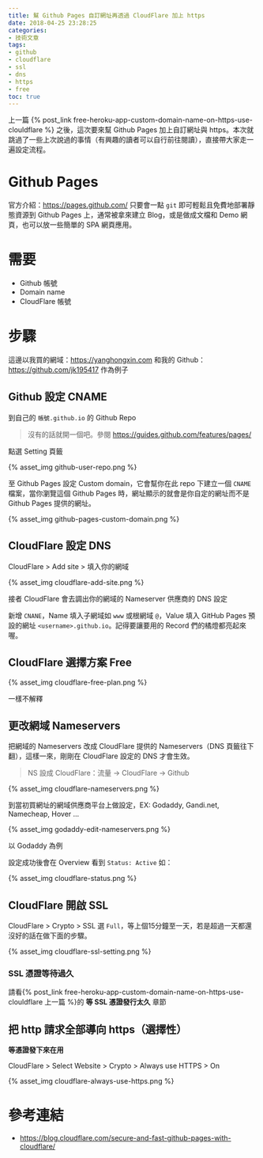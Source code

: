 ```yaml
---
title: 幫 Github Pages 自訂網址再透過 CloudFlare 加上 https
date: 2018-04-25 23:28:25
categories:
- 技術文章
tags:
- github
- cloudflare
- ssl
- dns
- https
- free
toc: true
---
```


上一篇 {% post_link free-heroku-app-custom-domain-name-on-https-use-clouldflare %} 之後，這次要來幫 Github Pages 加上自訂網址與 https。本次就跳過了一些上次說過的事情（有興趣的讀者可以自行前往閱讀），直接帶大家走一遍設定流程。

# Github Pages

官方介紹：<https://pages.github.com/>
只要會一點 `git` 即可輕鬆且免費地部署靜態資源到 Github Pages 上，通常被拿來建立 Blog，或是做成文檔和 Demo 網頁，也可以放一些簡單的 SPA 網頁應用。

<!-- more -->

# 需要

-   Github 帳號
-   Domain name
-   CloudFlare 帳號

# 步驟

這邊以我買的網域：<https://yanghongxin.com> 和我的 Github： <https://github.com/jk195417> 作為例子

## Github 設定 CNAME

到自己的 `帳號.github.io` 的 Github Repo

> 沒有的話就開一個吧。參閱 <https://guides.github.com/features/pages/>

點選 Setting 頁籤

{% asset_img github-user-repo.png %}

至 Github Pages 設定 Custom domain，它會幫你在此 repo 下建立一個 `CNAME` 檔案，當你瀏覽這個 Github Pages 時，網址顯示的就會是你自定的網址而不是 Github Pages 提供的網址。

{% asset_img github-pages-custom-domain.png %}

## CloudFlare 設定 DNS

CloudFlare > Add site > 填入你的網域

{% asset_img cloudflare-add-site.png %}

接者 CloudFlare 會去調出你的網域的 Nameserver 供應商的 DNS 設定

新增 `CNANE`，Name 填入子網域如 `www` 或根網域 `@`，Value 填入 GitHub Pages 預設的網址 `<username>.github.io`。記得要讓要用的 Record 們的橘燈都亮起來喔。

## CloudFlare 選擇方案 Free

{% asset_img cloudflare-free-plan.png %}

一樣不解釋

## 更改網域 Nameservers

把網域的 Nameservers 改成 CloudFlare 提供的 Nameservers（DNS 頁籤往下翻），這樣一來，剛剛在 CloudFlare 設定的 DNS 才會生效。

> NS 設成 CloudFlare：流量 -> CloudFlare -> Github

{% asset_img cloudflare-nameservers.png %}

到當初買網址的網域供應商平台上做設定，EX: Godaddy, Gandi.net, Namecheap, Hover ...

{% asset_img godaddy-edit-nameservers.png %}

以 Godaddy 為例

設定成功後會在 Overview 看到 `Status: Active` 如：

{% asset_img cloudflare-status.png %}

## CloudFlare 開啟 SSL

CloudFlare > Crypto > SSL 選 `Full`，等上個15分鐘至一天，若是超過一天都還沒好的話在做下面的步驟。

{% asset_img cloudflare-ssl-setting.png %}

### SSL 憑證等待過久

請看{% post_link free-heroku-app-custom-domain-name-on-https-use-clouldflare 上一篇 %}的 **等 SSL 憑證發行太久** 章節

## 把 http 請求全部導向 https（選擇性）

**等憑證發下來在用**

CloudFlare > Select Website > Crypto > Always use HTTPS > On

{% asset_img cloudflare-always-use-https.png %}

# 參考連結

-   <https://blog.cloudflare.com/secure-and-fast-github-pages-with-cloudflare/>
